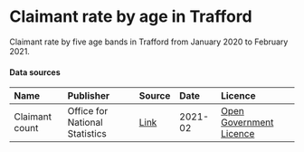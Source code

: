 # Claimant rate by age in Trafford

Claimant rate by five age bands in Trafford from January 2020 to February 2021.

#### Data sources

| Name          | Publisher     | Source        | Date          | Licence       |
| :------------- | :------------- | :------------- | :------------- | :------------- |
| Claimant count | Office for National Statistics | [Link](https://www.nomisweb.co.uk/datasets/ucjsa) | 2021-02 | [Open Government Licence](http://www.nationalarchives.gov.uk/doc/open-government-licence/version/3/) |
